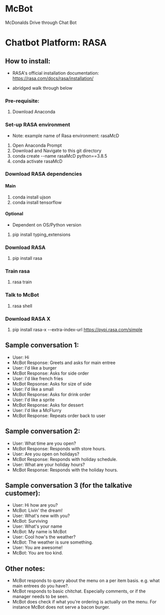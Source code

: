 # McBot
McDonalds Drive through Chat Bot 

# Chatbot Platform: RASA

## How to install:
* RASA's official installation documentation:
https://rasa.com/docs/rasa/installation/

* abridged walk through below

### Pre-requisite: 
1) Download Anaconda

### Set-up RASA environment
* Note: example name of Rasa environment: rasaMcD
1) Open Anaconda Prompt
1) Download and Navigate to this git directory
2) conda create --name rasaMcD python==3.8.5
3) conda activate rasaMcD

### Download RASA dependencies
#### Main
1) conda install ujson
2) conda install tensorflow

#### Optional
* Dependent on OS/Python version
1) pip install typing_extensions

### Download RASA
1) pip install rasa

### Train rasa
1) rasa train

### Talk to McBot
1) rasa shell

### Download RASA X 
1) pip install rasa-x --extra-index-url https://pypi.rasa.com/simple

## Sample conversation 1:
- User: Hi
- McBot Response: Greets and asks for main entree
- User: I'd like a burger
- McBot Response: Asks for side order
- User: I'd like french fries
- McBot Repsonse: Asks for size of side
- User: I'd like a small
- McBot Response: Asks for drink order
- User: I'd like a sprite
- McBot Response: Asks for dessert
- User: I'd like a McFlurry
- McBot Response: Repeats order back to user
## Sample conversation 2:
- User: What time are you open?
- McBot Response: Responds with store hours.
- User: Are you open on holidays?
- McBot Response: Responds with holiday schedule.
- User: What are your holiday hours?
- McBot Response: Responds with the holiday hours.
## Sample conversation 3 (for the talkative customer):
- User: Hi how are you?
- McBot: Livin' the dream!
- User: What's new with you?
- McBot: Surviving
- User: What's your name
- McBot: My name is McBot
- User: Cool how's the weather?
- McBot: The weather is sure something.
- User: You are awesome!
- McBot: You are too kind.
## Other notes:
- McBot responds to query about the menu on a per item basis. e.g. what main entrees do you have?.
- McBot responds to basic chitchat. Especially comments, or if the manager needs to be seen.
- McBot does check if what you're ordering is actually on the menu. For instance McBot does not serve a bacon burger.

